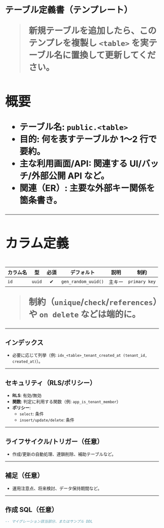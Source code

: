 # <table> テーブル定義書（テンプレート）

> 新規テーブルを追加したら、このテンプレを複製し `<table>` を実テーブル名に置換して更新してください。

## 概要

- **テーブル名**: `public.<table>`
- **目的**: 何を表すテーブルか 1〜2 行で要約。
- **主な利用画面/API**: 関連する UI/バッチ/外部公開 API など。
- **関連（ER）**: 主要な外部キー関係を箇条書き。

---

## カラム定義

| カラム名 | 型 | 必須 | デフォルト | 説明 | 制約 |
| --- | --- | :-: | --- | --- | --- |
| `id` | `uuid` | ✔︎ | `gen_random_uuid()` | 主キー | `primary key` |

> 制約（`unique`/`check`/`references`）や `on delete` などは端的に。

---

## インデックス

- 必要に応じて列挙（例: `idx_<table>_tenant_created_at (tenant_id, created_at)`）。

---

## セキュリティ（RLS/ポリシー）

- **RLS**: 有効/無効
- **関数**: 判定に利用する関数（例: `app_is_tenant_member`）
- **ポリシー**:
  - `select`: 条件
  - `insert/update/delete`: 条件

---

## ライフサイクル/トリガー（任意）

- 作成/更新の自動処理、連鎖削除、補助テーブルなど。

---

## 補足（任意）

- 運用注意点、将来検討、データ保持期間など。

---

## 作成 SQL（任意）

```sql
-- マイグレーション該当部分、またはサンプル DDL
```

